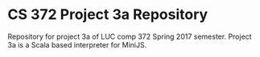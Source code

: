 # CS 372 Project 3a Repository #

Repository for project 3a of LUC comp 372 Spring 2017 semester. Project 3a is a Scala based interpreter for MiniJS. 

